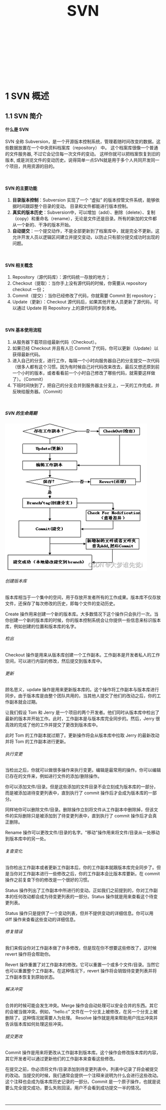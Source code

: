 <div STYLE="page-break-after: always;">
	<br>
    <br>
    <br>
    <br>
    <br>
    <br>
    <br>
    <br>
    <br>
    <br>
	<center><h3><font size="20px">
        SVN
    </font></h3></center>
	<br>
    <br>
    <br>
    <br>
    <br>
    <br>
    <br>
    <br>
    <br>
    <br>
</div>

# 1	SVN 概述

## 1.1	SVN 简介

#### 什么是 SVN

SVN 全称 Subversion，是一个开源版本控制系统，管理着随时间改变的数据。这些数据放置在一个中央资料档案库（repository） 中。 这个档案库很像一个普通的文件服务器, 不过它会记住每一次文件的变动。 这样你就可以把档案恢复到旧的版本, 或是浏览文件的变动历史。说得简单一点SVN就是用于多个人共同开发同一个项目，共用资源的目的。

<br>

#### SVN 的主要功能

1. **目录版本控制**：Subversion 实现了一个 “虚拟” 的版本控管文件系统，能够依据时间跟踪整个目录的变动。 目录和文件都能进行版本控制。
2. **真实的版本历史**：Subversion中，可以增加（add）、删除（delete）、复制（copy）和重命名（rename），无论是文件还是目录。所有的新加的文件都从一个新的、干净的版本开始。
3. **自动提交**：一个提交动作，不是全部更新到了档案库中，就是完全不更新。这允许开发人员以逻辑区间建立并提交变动，以防止只有部分提交成功时出现的问题。

<br>

#### SVN 相关概念

1. Repository（源代码库）：源代码统一存放的地方；
2. Checkout（提取）：当你手上没有源代码的时候，你需要从 repository checkout 一份；
3. Commit（提交）：当你已经修改了代码，你就需要 Commit 到 repository；
4. Update（更新）：Checkout 源代码后，如果其他开发人员更新了源代码，可以通过 Update 将 Repository 上的源代码同步到本地。

<br>

#### SVN 基本使用流程

1. 从服务器下载项目组最新代码（Checkout）。
2. 如果已经 Checkout 并且有人已 Commit 了代码，你可以更新（Update）以获得最新代码。
3. 进入自己的分支，进行工作，每隔一个小时向服务器自己的分支提交一次代码（很多人都有这个习惯。因为有时候自己对代码改来改去，最后又想还原到前一个小时的版本，或者看看前一个小时自己修改了哪些代码，就需要这样做了）。（Commit）
4. 下班时间快到了，把自己的分支合并到服务器主分支上，一天的工作完成，并反映给服务器。（Commit）

<br>

##### SVN 的生命周期

![](img/SVN/1.1/1.png)

###### 创建版本库

版本库相当于一个集中的空间，用于存放开发者所有的工作成果。版本库不仅存放文件，还保存了每次修改的历史，即每个文件的变动历史。

Create 操作用来创建一个新的版本库。大多数情况下这个操作只会执行一次。当你创建一个新的版本库的时候，你的版本控制系统会让你提供一些信息来标识版本库，例如创建的位置和版本库的名字。

###### 检出

Checkout 操作是用来从版本库创建一个工作副本。工作副本是开发者私人的工作空间，可以进行内容的修改，然后提交到版本库中。

###### 更新

顾名思义，update 操作是用来更新版本库的。这个操作将工作副本与版本库进行同步。由于版本库是由整个团队共用的，当其他人提交了他们的改动之后，你的工作副本就会过期。

让我们假设 Tom 和 Jerry 是一个项目的两个开发者。他们同时从版本库中检出了最新的版本并开始工作。此时，工作副本是与版本库完全同步的。然后，Jerry 很高效的完成了他的工作并提交了更改到版本库中。

此时 Tom 的工作副本就过期了。更新操作将会从版本库中拉取 Jerry 的最新改动并将 Tom 的工作副本进行更新。

###### 执行变更

当检出之后，你就可以做很多操作来执行变更。编辑是最常用的操作。你可以编辑已存在的文件来，例如进行文件的添加/删除操作。

你可以添加文件/目录。但是这些添加的文件目录不会立刻成为版本库的一部分，而是被添加进待变更列表中，直到执行了 commit 操作后才会成为版本库的一部分。

同样地你可以删除文件/目录。删除操作立刻将文件从工作副本中删除掉，但该文件的实际删除只是被添加到了待变更列表中，直到执行了 commit 操作后才会真正删除。

Rename 操作可以更改文件/目录的名字。"移动"操作用来将文件/目录从一处移动到版本库中的另一处。

###### 复查变化

当你检出工作副本或者更新工作副本后，你的工作副本就跟版本库完全同步了。但是当你对工作副本进行一些修改之后，你的工作副本会比版本库要新。在 commit 操作之前复查下你的修改是一个很好的习惯。

Status 操作列出了工作副本中所进行的变动。正如我们之前提到的，你对工作副本的任何改动都会成为待变更列表的一部分。Status 操作就是用来查看这个待变更列表。

Status 操作只是提供了一个变动列表，但并不提供变动的详细信息。你可以用 diff 操作来查看这些变动的详细信息。

###### 修复错误

我们来假设你对工作副本做了许多修改，但是现在你不想要这些修改了，这时候 revert 操作将会帮助你。

Revert 操作重置了对工作副本的修改。它可以重置一个或多个文件/目录。当然它也可以重置整个工作副本。在这种情况下，revert 操作将会销毁待变更列表并将工作副本恢复到原始状态。

###### 解决冲突

合并的时候可能会发生冲突。Merge 操作会自动处理可以安全合并的东西。其它的会被当做冲突。例如，“hello.c” 文件在一个分支上被修改，在另一个分支上被删除了。这种情况就需要人为处理。 Resolve 操作就是用来帮助用户找出冲突并告诉版本库如何处理这些冲突。

###### 提交更改

Commit 操作是用来将更改从工作副本到版本库。这个操作会修改版本库的内容，其它开发者可以通过更新他们的工作副本来查看这些修改。

在提交之前，你必须将文件/目录添加到待变更列表中。列表中记录了将会被提交的改动。当提交的时候，我们通常会提供一个注释来说明为什么会进行这些改动。这个注释也会成为版本库历史记录的一部分。Commit 是一个原子操作，也就是说要么完全提交成功，要么失败回滚。用户不会看到成功提交一半的情况。

<br>

----

<div STYLE="page-break-after: always;"><br>
<br>
<br>
<br>
<br>
<br>
<br>
<br>
<br>
<br></div>

## 1.2	安装 SVN

#### 下载地址

- 客户端：https://tortoisesvn.net/downloads.html
- 服务端：https://www.visualsvn.com/downloads/

<br>

#### 服务端安装步骤

1. 双击安装程序：

   ![](img/SVN/1.2/1.png)

2. 勾选复选框选择同意，然后选择 Next：

   ![](img/SVN/1.2/2.png)

3. 选择默认配置，然后选择 Next：

   ![](img/SVN/1.2/3.png)

4. 设置服务器的安装路径、资源的存放目录及端口：

   ![](img/SVN/1.2/4.png)

5. 选择默认配置，然后选择 Next：

   ![](img/SVN/1.2/5.png)

6. 选择默认配置，然后选择 Next：

   ![](img/SVN/1.2/6.png)

7. 点击 install：

   ![](img/SVN/1.2/7.png)

8. 点击 finish：

   ![](img/SVN/1.2/8.png)

9. 出现如下窗口，则表示安装成功：

   <img src="img/SVN/1.2/9.png" style="zoom:50%;" />

<br>

#### 客户端安装步骤

1. 双击下载好的安装包；

2. 点击 Next：

   ![](img/SVN/1.2/10.png)

3. 安装客户端工具（集成到IDE里面需要）：

   ![](img/SVN/1.2/11.gif)

4. 点击 Finish：

   ![](img/SVN/1.2/12.png)

5. 重启让配置生效：

   ![](img/SVN/1.2/13.png)

6. 在任意空白地方，右键，出现如下内容，则表示安装成功：

   ![](img/SVN/1.2/14.png)

<br>

---

<div STYLE="page-break-after: always;"><br>
<br>
<br>
<br>
<br>
<br>
<br>
<br>
<br>
<br></div>

## 1.3	配置 SVN

#### SVN 服务端的配置项

服务器端需要提供IP、端口、帐号、密码供客户端使用。

<br>

#### 设置IP和端口号

1. 打开服务器，点击 VisualSVN Server，选择 Configure authentication options…

   <img src="img/SVN/1.3/1.png" style="zoom:50%;" />

2. 设置 Server name，建议使用当前 IP：

![](img/SVN/1.3/2.png)

<br>

#### 新建账号密码

1. 右键左侧菜单User，选择 Create User

   ![](img/SVN/1.3/3.png)

2. 填写账号密码，点击 OK：

![](img/SVN/1.3/4.png)

3. 在浏览器输入 IP 地址和端口号，使用创建的账户去访问仓库：

   ![](img/SVN/1.3/5.png)



<br>

#### 新建分组

1. 右键左侧菜单 Group，选择 Create Group：

   ![](img/SVN/1.3/6.png)

2. 演示：新建Boys分组，然后把 codejiao 用户添加到boys分组：

![](img/SVN/1.3/7.gif)

<br>

---

<div STYLE="page-break-after: always;"><br>
<br>
<br>
<br>
<br>
<br>
<br>
<br>
<br>
<br></div>

# 2	基本使用

## 2.1	新建版本库

#### 步骤

1. 选择 Repositories 右键，选择 Create New Repository…：

   ![](img/SVN/2.1/1.png)

2. 选择默认设置，选择下一步：

   ![](img/SVN/2.1/2.png)

3. 设置仓库名称：

   ![](img/SVN/2.1/3.png)

4. 设置仓库目录（选择任意一个选项都可）：

   ![](img/SVN/2.1/4.png)

5. 设置仓库的访问权限（这里设置所有 svn 用户都有读/写权限）：

   ![](img/SVN/2.1/5.png)

6. 点击 Create，仓库就创建完成：

   ![](img/SVN/2.1/6.png)

7. 点击 Finish：

   ![](img/SVN/2.1/7.png)

8. 在浏览器输入 IP 地址和端口号，并登录，访问新建的版本库：

   ![](img/SVN/2.1/8.png)

<br>

---

<div STYLE="page-break-after: always;"><br>
<br>
<br>
<br>
<br>
<br>
<br>
<br>
<br>
<br></div>
## 2.2	将项目迁入（import）到版本库

#### 步骤

1. 拷贝远程仓库的地址，一般把项目放在 trunk 目录：

   ![](img/SVN/2.2/1.png)

2. 选择任意项目，右键选择 TortoiseSVN，选择 import：

   ![](img/SVN/2.2/2.png)

3. 将上一步拷贝的仓库地址粘贴到地址栏，然后点击 OK：

   ![](img/SVN/2.2/3.png)

4. 选择永久接收，然后输入账号密码，然后点击 OK：

   ![](img/SVN/2.2/4.png)

   ![](img/SVN/2.2/5.png)

   ![](img/SVN/2.2/6.png)

5. 打开浏览器，输入用户名和密码，访问刚刚导入的项目：

   ![](img/SVN/2.2/7.png)

<br>

---

<div STYLE="page-break-after: always;"><br>
<br>
<br>
<br>
<br>
<br>
<br>
<br>
<br>
<br></div>

## 2.3	拉取（check out）项目

#### 步骤

1. 复制要下载的项目的远程地址：

   ![](img/SVN/2.3/1.png)

2. 在为将要拉取的项目准备的本地目录中，右键选择 SVN Checkout…：

   ![](img/SVN/2.3/2.png)

3. 输入远程地址，设置项目的存放位置，然后点击 OK：

   ![](img/SVN/2.3/3.png)

4. 拉取完成：

   ![](img/SVN/2.3/4.png)

5. 查看拉取到本地的项目。


<br>

---

<div STYLE="page-break-after: always;"><br>
<br>
<br>
<br>
<br>
<br>
<br>
<br>
<br>
<br></div>

## 2.4	提交（commit）代码

#### 提交单个新文件

1. 新建一个文件：

   ![](img/SVN/2.4/1.png)

2. 右键新文件，选择 TortoiseSVN，选择 Add，将文件添加到版本库列表：

   ![](img/SVN/2.4/2.png)

3. add 后，文件上会出现蓝色加号标志，再右键文件，选择 SVN Commit：

   ![](img/SVN/2.4/3.png)

4. 设置提交信息：

   ![](img/SVN/2.4/4.png)

5. 完成提交：

   ![](img/SVN/2.4/5.png)

6. 完成提交的文件会显示绿色勾号标志。

<br>

#### 提交新增的所有文件

1. 在项目根目录下点击右键：

   ![](img/SVN/2.4/6.png)

2. add 完成后，在项目根目录下点击右键选择 SVN Commit，其他步骤与提交单个文件时相同。

<br>

#### 提交对文件的修改

对于不涉及文件增加的修改，直接使用 SVN Commit 即可提交。

<br>

---

<div STYLE="page-break-after: always;"><br>
<br>
<br>
<br>
<br>
<br>
<br>
<br>
<br>
<br></div>
## 2.5	更新代码

##### 说明

如果当前资源不是最新版本，则可在项目中空白地方右键，选择 SVN Update。

<br>

---

<div STYLE="page-break-after: always;"><br>
<br>
<br>
<br>
<br>
<br>
<br>
<br>
<br>
<br></div>


# 3	其他

## 3.1	版本回退

---

<div STYLE="page-break-after: always;"><br>
<br>
<br>
<br>
<br>
<br>
<br>
<br>
<br>
<br></div>

## 3.2	权限

---

<div STYLE="page-break-after: always;"><br>
<br>
<br>
<br>
<br>
<br>
<br>
<br>
<br>
<br></div>

## 3.3	分支

---

<div STYLE="page-break-after: always;"><br>
<br>
<br>
<br>
<br>
<br>
<br>
<br>
<br>
<br></div>

## 3.4	提交忽略

---

<div STYLE="page-break-after: always;"><br>
<br>
<br>
<br>
<br>
<br>
<br>
<br>
<br>
<br></div>

## 3.5	删除本地文件并同步到版本库

#### 步骤

1. 进入项目目录，右键空白处，打开版本库浏览器：

   ![](img/SVN/3.5/1.png)

2. 在版本库浏览器中选择需要删除的文件或文件夹：

   ![](img/SVN/3.5/2.png)

3. 选中文件后，右键删除：

   ![](img/SVN/4.5/3.png)

4. 输入备注，点击 OK：

   ![](img/SVN/3.5/4.png)

5. 删除后会自动提交到服务端：

   ![](img/SVN/3.5/5.png)

<br>

---

<div STYLE="page-break-after: always;"><br>
<br>
<br>
<br>
<br>
<br>
<br>
<br>
<br>
<br></div>

## 3.6	解决合并冲突问题

#### 冲突发生的原因

如果两个用户 **同时** 修改了同一个文件， SVN 可以合并这两个程序员的改动，因为 SVN 管理源代码是以行为单位的，只要不是修改了同一行程序，SVN 会自动合并两种修改。如果是同一行，SVN 会提示文件 conflict，需要手动确认。

<br>

#### 模拟冲突发生的场景

1. A、B 两用户都将最新的项目文件 update 到本地：

   ![](img/SVN/3.6/1.png)

2. A、B 对同一个文件的同一行进行了各自的修改：

   ![](img/SVN/3.6/2.png)

   ![](img/SVN/4.6/3.png)

   

3. A 成功提交。

4. B 提交失败：

   ![](img/SVN/3.6/4.png)

5. 更新 B 的本地代码，出现以下状况：

   ![](img/SVN/3.6/5.png)

<br>

#### 解决冲突

###### 注意

出现冲突时，尽量不要直接用自己的代码覆盖别人的代码，如果确实需要覆盖，需要先与对方进行协商。

###### 步骤

1. 右键冲突文件，选择 Edit conflicts：

   ![](img/SVN/3.6/6.png)

2. 将 A 和 B 的代码都添加到修改，修改完成后选择 "Mark as resolved"，然后选择"Save”，关闭窗口即可：

   ![](img/SVN/3.6/7.gif)

<br>

##### 如何降低冲突发生的概率

1. 当文档编辑完成后，尽快提交，频繁的提交/更新可以降低在冲突发生的概率，以及发生时解决冲突的复杂度。
2. 在提交时，写上明确的信息，方便以后查找用户更新的原因，毕竟随着时间的推移，对当初更新的原因有可能会遗忘。
3. 养成良好的使用习惯：
   1. 每天开始工作时，首先从版本库获取最新版本；
   2. 每次提交后，都进行一次更新；
   3. 每天下班前，将已经编辑过的文档提交到版本库。

<br>

---

<div STYLE="page-break-after: always;"><br>
<br>
<br>
<br>
<br>
<br>
<br>
<br>
<br>
<br></div>
# 4	IDEA 集成 SVN

## 4.1	在 IDEA 中使用 SVN

#### 配置 IDEA 的 SVN 相关设置

1. 进入全局配置：

   ![](img/SVN/4.1/1.png)

2. 配置 SVN：

   ![](img/SVN/4.1/2.png)

3. 重启 IDEA。

<br>

#### 将本地项目上传到 SVN 服务器

1. 选择 VCS—> lmport into Version Control —> lmport into Subversion；
2. 选择"+"添加项目导入的地址（可手动添加一个文件夹，项目中的文件会放置在该文件夹中，文件名自定义）；
3. 选择要导入的路径，选择 lmport；
4. 选择要导入的项目，点击 OK；
5. 检查导入的路径，填写导入信息，选择 OK；
6. 在远程仓库中检查是否导入成功即可。

<br>

#### 从 SVN 服务器上获取项目

1. 选择 Get from VCS：

   ![](img/SVN/4.1/3.gif)

2. 选择项目要存放的位置：

   ![](img/SVN/4.1/4.png)

<br>

#### 提交代码

1. 选择 VCS-> Compmit…

   ![](img/SVN/4.1/5.png)

2. 选择需要提交的文件，填写提交信息，选择 Commit

   ![](img/SVN/4.1/6.png)

<br>

#### 更新代码

1. 选择 VCS->Update Project…

   ![](img/SVN/4.1/7.png)

2. 点击 OK：

   ![](img/SVN/4.1/8.png)

<br>

---

<div STYLE="page-break-after: always;"><br>
<br>
<br>
<br>
<br>
<br>
<br>
<br>
<br>
<br></div>

## 4.2	在 IDEA 中解决版本冲突问题

#### 步骤

1. 如果未更新，就提交资源（有其他用户也提交过资源），则提交失败

   ![](img/SVN/4.2/1.png)

2. 此时，执行更新操作，将其他人提交过的资源更新到本地，会提示冲突

   ![](img/SVN/4.2/2.png)

3. 通常选择合并，再选择需要保留的代码，选择好之后选择 Apply

   ![](img/SVN/4.2/3.png)

4. 提示更新成功：
   ![](img/SVN/4.2/4.png)

5. 再次选择提交，成功解决冲突
   ![](img/SVN/4.2/5.png)

<br>

---

<div STYLE="page-break-after: always;"><br>
<br>
<br>
<br>
<br>
<br>
<br>
<br>
<br>
<br></div>

# 附录

##### 参考资料

- 主要参考资料——[SVN的安装和介绍以及SVN的配置和使用（包含IDEA集成SVN、SVN解决版本冲突问题）](https://blog.csdn.net/I_r_o_n_M_a_n/article/details/124935799) 发布于 【0000/00/00】；
- [4.5	删除本地文件并同步到版本库](#4.5	删除本地文件并同步到版本库)——[如何删除SVN上的文件](https://jingyan.baidu.com/article/5d6edee2b3622199eadeecee.html) 发布于 2018/10/20；

<br>